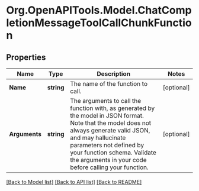 # Org.OpenAPITools.Model.ChatCompletionMessageToolCallChunkFunction

## Properties

Name | Type | Description | Notes
------------ | ------------- | ------------- | -------------
**Name** | **string** | The name of the function to call. | [optional] 
**Arguments** | **string** | The arguments to call the function with, as generated by the model in JSON format. Note that the model does not always generate valid JSON, and may hallucinate parameters not defined by your function schema. Validate the arguments in your code before calling your function. | [optional] 

[[Back to Model list]](../README.md#documentation-for-models) [[Back to API list]](../README.md#documentation-for-api-endpoints) [[Back to README]](../README.md)

